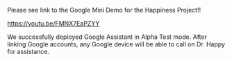 
Please see link to the Google Mini Demo for the Happiness Project!!

https://youtu.be/FMNX7EaPZYY

We successfully deployed Google Assistant in Alpha Test mode.
After linking Google accounts, any Google device will be able to call on Dr. Happy for assistance.
